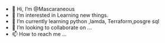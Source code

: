 - 👋 Hi, I’m @Mascaraneous
- 👀 I’m interested in Learning new things.
- 🌱 I’m currently learning python ,lamda, Terraform,posgre sql
- 💞️ I’m looking to collaborate on ...
- 📫 How to reach me ...

<!---
Mascaraneous/Mascaraneous is a ✨ special ✨ repository because its `README.md` (this file) appears on your GitHub profile.
You can click the Preview link to take a look at your changes.
--->
